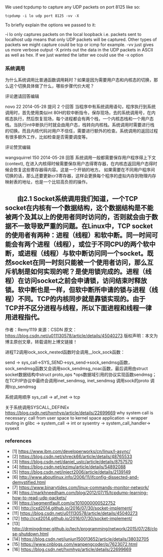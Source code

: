We used tcpdump to capture any UDP packets on port 8125 like so:

```
tcpdump -i lo udp port 8125 -vv -X
```
To briefly explain the options we passed to it:

-i lo only captures packets on the local loopback i.e. packets sent to localhost
udp means that only UDP packets will be captured. Other types of packets we might capture could be tcp or icmp for example.
-vv just gives us more verbose output
-X prints out the data in the UDP packets in ASCII as well as hex. If we just wanted the latter we could use the -x option

### 系统调用

为什么系统调用比普通函数调用耗时？如果是因为需要用户态和内核态的切换，那么这个切换具体做了什么，哪些步骤代价大呢？

 评论邀请回答编辑

novo   22
2014-05-28 提问
2 个回答
当程序中有系统调用语句，程序执行到系统调用时，首先使用类似int 80H的软中断指令，保存现场，去的系统调用号，在内核态执行，然后恢复现场，每个进程都会有两个栈，一个内核态栈和一个用户态栈。当执行int中断执行时就会由用户态，栈转向内核栈。系统调用时需要进行栈的切换。而且内核代码对用户不信任，需要进行额外的检查。系统调用的返回过程有很多额外工作，比如检查是否需要调度等。

 评论赞赏编辑

wangsquirrel   150
2014-05-28 回答
系统调用一般都需要保存用户程序得上下文(context), 在进入内核得时候需要保存用户态得寄存器，在内核态返回用户态得时候会恢复这些寄存器得内容。这是一个开销的地方。 如果需要在不同用户程序间切换的话，那么还要更新cr3寄存器，这样会更换每个程序的虚拟内存到物理内存映射表的地址，也是一个比较高负担的操作。

        由2.1 Socket系统调用我们知道，一个TCP socket在内核有一个数据结构，这个数据结构是不能被两个及其以上的使用者同时访问的，否则就会由于数据不一致导致严重的问题。在Linux中，TCP socket的使用者有两种：进程（线程）和软中断。同一时间可能会有两个进程（线程），或位于不同CPU的两个软中断，或进程（线程）与软中断访问同一个socket。既然socket在同一时刻只能被一个使用者访问，那么互斥机制是如何实现的呢？是使用锁完成的。进程（线程）在访问socket之前会申请锁，访问结束时释放锁。软中断也是一样，但软中断所申请的锁与进程（线程）不同。TCP的内核同步就是靠锁实现的。由于TCP并不区分进程与线程，所以下面进程和线程一律用进程指代。
--------------------- 
作者：Remy1119 
来源：CSDN 
原文：https://blog.csdn.net/u011130578/article/details/45040273 
版权声明：本文为博主原创文章，转载请附上博文链接！

进程T2调用lock_sock_nested函数时会调用__lock_sock函数：

send -> sys_call->SYS_SEND->sys_send->sock_sendmsg函数，sock_sendmsg函数又会调用sock_sendmsg_noac函数，最后调用由struct socket数据结构中struct proto_ops *ops数据域引用的协议实现函数sendmsg； 在TCP/IP协议中最终会调用inet_sendmsg, inet_sendmsg 调用sock的proto 调用tcp_sendmsg

系统调用顺序 sys_call -> af_inet -> tcp

关于系统调用SYSCALL_DEFINEx https://blog.csdn.net/hxmhyp/article/details/22699669
why system call is necessary: call from user space to kernel space
application -> wrapper routing in glibc -> system_call -> int or sysentry -> system_call_handler-> sysexit


### references
* [1] https://www.ibm.com/developerworks/cn/linux/l-async/
* [2] https://blog.csdn.net/shreck66/article/details/48765533
* [3] https://blog.csdn.net/daniel_ustc/article/details/8757570
* [4] https://blog.csdn.net/ezimu/article/details/54892088
* [5] https://blog.csdn.net/inject2006/article/details/2139149
* [6] http://www.aboutlinux.info/2006/11/ifconfig-dissected-and-demystified.html
* [7] https://www.binarytides.com/linux-commands-monitor-network/
* [8] https://markhneedham.com/blog/2012/07/15/tcpdump-learning-how-to-read-udp-packets/
* [9] https://segmentfault.com/q/1010000000522752
* [10] http://cxd2014.github.io/2016/07/30/socket-implement/
* [11] https://blog.csdn.net/u011130578/article/details/45040273
* [12] http://cxd2014.github.io/2016/07/30/socket-implement/
* [13] http://drmingdrmer.github.io/tech/programming/network/2015/07/28/close-shutdown.html
* [14] https://blog.csdn.net/junjun150013652/article/details/38032705
* [15] https://www.cnblogs.com/wanpengcoder/p/7623072.html
* [16] https://blog.csdn.net/hxmhyp/article/details/22699669
